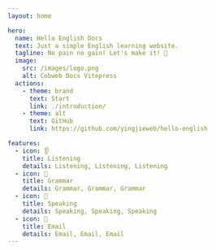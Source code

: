```yaml
---
layout: home

hero:
  name: Hello English Docs
  text: Just a simple English learning website.
  tagline: No pain no gain! Let's make it! 🚀
  image:
    src: /images/logo.png
    alt: Cobweb Docs Vitepress
  actions:
    - theme: brand
      text: Start
      link: ./introduction/
    - theme: alt
      text: GitHub
      link: https://github.com/yingjieweb/hello-english

features:
  - icon: 👂
    title: Listening
    details: Listening, Listening, Listening
  - icon: 📖
    title: Grammar
    details: Grammar, Grammar, Grammar
  - icon: 💬
    title: Speaking
    details: Speaking, Speaking, Speaking
  - icon: 📧
    title: Email
    details: Email, Email, Email
---
```


<style>
  :root {
    --vp-home-hero-name-color: transparent;
    --vp-home-hero-name-background: linear-gradient(120deg, #bd34fe 10%, #41d1ff 100%);
    --vp-home-hero-image-background-image: linear-gradient( 135deg, #bd34fe 10%, #41d1ff 100%);
    --vp-home-hero-image-filter: blur(150px);
  }
</style>
